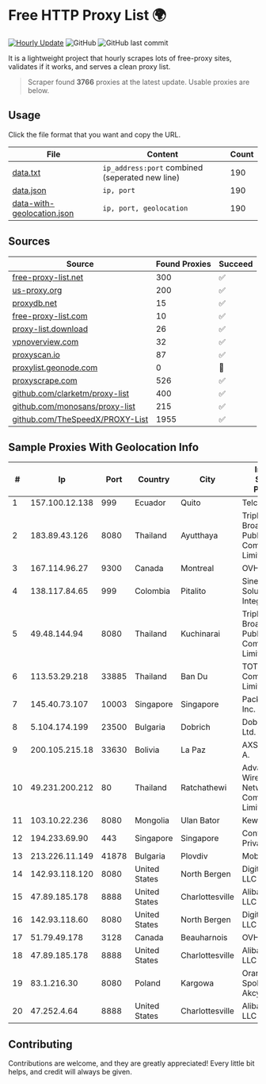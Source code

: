 
# Free HTTP Proxy List 🌍

[![Hourly Update](https://github.com/mertguvencli/http-proxy-list/actions/workflows/main.yml/badge.svg?branch=main)](https://github.com/mertguvencli/http-proxy-list/actions/workflows/main.yml)
![GitHub](https://img.shields.io/github/license/mertguvencli/http-proxy-list)
![GitHub last commit](https://img.shields.io/github/last-commit/mertguvencli/http-proxy-list)

It is a lightweight project that hourly scrapes lots of free-proxy sites, validates if it works, and serves a clean proxy list.


> Scraper found **3766** proxies at the latest update. Usable proxies are below.

## Usage

Click the file format that you want and copy the URL.


|File|Content|Count|
|----|-------|-----|
|[data.txt](https://raw.githubusercontent.com/mertguvencli/http-proxy-list/main/proxy-list/data.txt)|`ip_address:port` combined (seperated new line)|190|
|[data.json](https://raw.githubusercontent.com/mertguvencli/http-proxy-list/main/proxy-list/data.json)|`ip, port`|190|
|[data-with-geolocation.json](https://raw.githubusercontent.com/mertguvencli/http-proxy-list/main/proxy-list/data-with-geolocation.json)|`ip, port, geolocation`|190|

## Sources

|Source|Found Proxies|Succeed|
|------|-------------|-------|
|[free-proxy-list.net](https://free-proxy-list.net)|300|✅|
|[us-proxy.org](https://www.us-proxy.org)|200|✅|
|[proxydb.net](http://proxydb.net)|15|✅|
|[free-proxy-list.com](https://free-proxy-list.com/?page=&port=&type%5B%5D=http&type%5B%5D=https&up_time=0&search=Search)|10|✅|
|[proxy-list.download](https://www.proxy-list.download/HTTP)|26|✅|
|[vpnoverview.com](https://vpnoverview.com/privacy/anonymous-browsing/free-proxy-servers)|32|✅|
|[proxyscan.io](https://www.proxyscan.io)|87|✅|
|[proxylist.geonode.com](https://proxylist.geonode.com/api/proxy-list?limit=300&page=1&sort_by=lastChecked&sort_type=desc&protocols=http,https)|0|🚫|
|[proxyscrape.com](https://api.proxyscrape.com/v2/?request=displayproxies&protocol=http&timeout=10000&country=all&ssl=all&anonymity=all)|526|✅|
|[github.com/clarketm/proxy-list](https://raw.githubusercontent.com/clarketm/proxy-list/master/proxy-list-raw.txt)|400|✅|
|[github.com/monosans/proxy-list](https://raw.githubusercontent.com/monosans/proxy-list/main/proxies/http.txt)|215|✅|
|[github.com/TheSpeedX/PROXY-List](https://raw.githubusercontent.com/TheSpeedX/PROXY-List/master/http.txt)|1955|✅|


## Sample Proxies With Geolocation Info

|#|Ip|Port|Country|City|Internet Service Provider|
|-|--|----|-------|----|-------------------------|
|1|157.100.12.138|999|Ecuador|Quito|Telconet S.A|
|2|183.89.43.126|8080|Thailand|Ayutthaya|Triple T Broadband Public Company Limited|
|3|167.114.96.27|9300|Canada|Montreal|OVH SAS|
|4|138.117.84.65|999|Colombia|Pitalito|Sinergy Soluciones Integrales|
|5|49.48.144.94|8080|Thailand|Kuchinarai|Triple T Broadband Public Company Limited|
|6|113.53.29.218|33885|Thailand|Ban Du|TOT Public Company Limited|
|7|145.40.73.107|10003|Singapore|Singapore|Packet Host, Inc.|
|8|5.104.174.199|23500|Bulgaria|Dobrich|DobrudjaCable Ltd.|
|9|200.105.215.18|33630|Bolivia|La Paz|AXS Bolivia S. A.|
|10|49.231.200.212|80|Thailand|Ratchathewi|Advanced Wireless Network Company Limited|
|11|103.10.22.236|8080|Mongolia|Ulan Bator|Kewiko LLC|
|12|194.233.69.90|443|Singapore|Singapore|Contabo Asia Private Limited|
|13|213.226.11.149|41878|Bulgaria|Plovdiv|Mobiltel EAD|
|14|142.93.118.120|8080|United States|North Bergen|DigitalOcean, LLC|
|15|47.89.185.178|8888|United States|Charlottesville|Alibaba.com LLC|
|16|142.93.118.60|8080|United States|North Bergen|DigitalOcean, LLC|
|17|51.79.49.178|3128|Canada|Beauharnois|OVH SAS|
|18|47.89.185.178|8888|United States|Charlottesville|Alibaba.com LLC|
|19|83.1.216.30|8080|Poland|Kargowa|Orange Polska Spolka Akcyjna|
|20|47.252.4.64|8888|United States|Charlottesville|Alibaba.com LLC|



## Contributing

Contributions are welcome, and they are greatly appreciated! Every
little bit helps, and credit will always be given.

